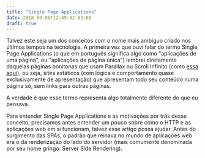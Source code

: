 ```yaml
---
title: "Single Page Applications"
date: 2018-09-06T12:49:02-03:00
draft: true
---
```


Talvez este seja um dos conceitos com o nome mais ambíguo criado nos últimos tempos na tecnologia. A primeira vez que ouvi falar do termo
Single Page Applications (o que em português significa algo como "aplicações de uma página", ou "aplicações de página única") lembrei
diretamente daquelas páginas bonitonas que usam Parallax ou Scroll Infinito (como [essa aqui](http://www.sbs.com.au/theboat/)), ou seja,
sites estáticos (com lógica e comportamento quase exclusivamente de apresentação) que apresentam todo seu conteúdo numa página só, sem links
para outras páginas.

A verdade é que esse termo representa algo totalmente diferente do que eu pensava.

Para entender Single Page Applications e as motivações por trás desse conceito, precisamos antes entender um pouco sobre como o HTTP e as
aplicações web em si funcionam, talvez esse artigo possa ajudar. Antes do surgimento das SPAs, o padrão que reinava no mundo de aplicações
web era o da renderização do lado do servidor (mais comumente denominada por seu nome gringo: Server Side Rendering).
